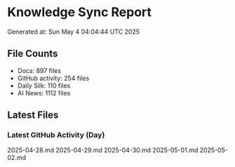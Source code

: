 # Knowledge Sync Report
Generated at: Sun May  4 04:04:44 UTC 2025

## File Counts
- Docs: 897 files
- GitHub activity: 254 files
- Daily Silk: 110 files
- AI News: 1112 files

## Latest Files
### Latest GitHub Activity (Day)
2025-04-28.md
2025-04-29.md
2025-04-30.md
2025-05-01.md
2025-05-02.md
